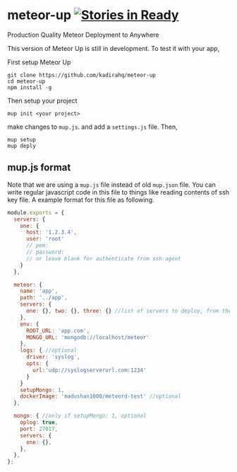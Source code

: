 # meteor-up [![Stories in Ready](https://badge.waffle.io/kadirahq/meteor-up.svg?label=ready&title=Ready)](http://waffle.io/kadirahq/meteor-up)
Production Quality Meteor Deployment to Anywhere

This version of Meteor Up is still in development. To test it with your app,

First setup Meteor Up
```
git clone https://github.com/kadirahq/meteor-up
cd meteor-up
npm install -g
```

Then setup your project
```
mup init <your project>
```

make changes to `mup.js`. and add a `settings.js` file. Then,
```
mup setup
mup deply
```

## mup.js format
Note that we are using a `mup.js` file instead of old `mup.json` file. You can write regular javascript code in this file to things like reading contents of ssh key file. A example format for this file as following.

```js
module.exports = {
  servers: {
    one: {
      host: '1.2.3.4',
      user: 'root'
      // pem:
      // password:
      // or leave blank for authenticate from ssh-agent
    }
  },

  meteor: {
    name: 'app',
    path: '../app',
    servers: {
      one: {}, two: {}, three: {} //list of servers to deploy, from the 'servers' list
    },
    env: {
      ROOT_URL: 'app.com',
      MONGO_URL: 'mongodb://localhost/meteor'
    },
    logs: { //optional 
      driver: 'syslog',
      opts: {
        url:'udp://syslogserverurl.com:1234'
      }
    }
    setupMongo: 1,
    dockerImage: 'madushan1000/meteord-test' //optional
  },

  mongo: { //only if setupMongo: 1, optional
    oplog: true,
    port: 27017,
    servers: {
      one: {},
    },
  },
};
```
